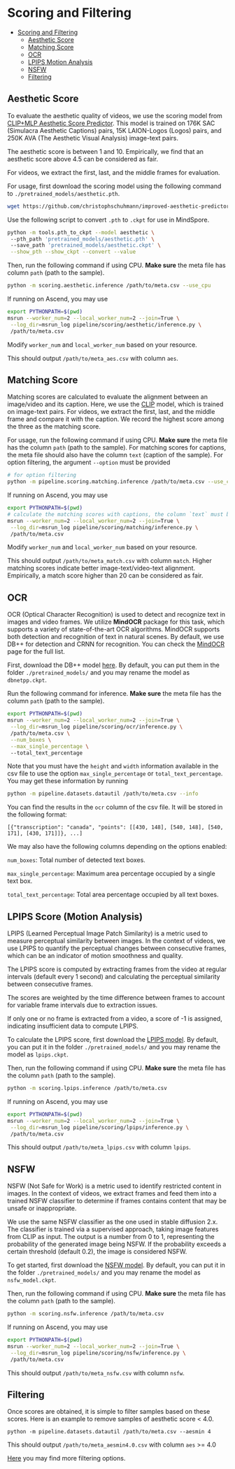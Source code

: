 # Scoring and Filtering

- [Scoring and Filtering](#scoring-and-filtering)
  - [Aesthetic Score](#aesthetic-score)
  - [Matching Score](#matching-score)
  - [OCR](#OCR)
  - [LPIPS Motion Analysis](#lpips-score-motion-analysis)
  - [NSFW](#NSFW)
  - [Filtering](#filtering)

## Aesthetic Score

To evaluate the aesthetic quality of videos, we use the 
scoring model from [CLIP+MLP Aesthetic Score Predictor](https://github.com/christophschuhmann/improved-aesthetic-predictor). 
This model is trained on 176K SAC (Simulacra Aesthetic 
Captions) pairs, 15K LAION-Logos (Logos) pairs, and 
250K AVA (The Aesthetic Visual Analysis) image-text pairs.

The aesthetic score is between 1 and 10. Empirically, we 
find that an aesthetic score above 4.5 can be considered
as fair.

For videos, we extract the first, last, and the middle 
frames for evaluation.

For usage, first download the scoring model using the following command to `./pretrained_models/aesthetic.pth`.

```bash
wget https://github.com/christophschuhmann/improved-aesthetic-predictor/raw/main/sac+logos+ava1-l14-linearMSE.pth -O pretrained_models/aesthetic.pth
```

Use the following script to convert `.pth` to `.ckpt` for use in MindSpore.

```bash
python -m tools.pth_to_ckpt --model aesthetic \ 
 --pth_path 'pretrained_models/aesthetic.pth' \ 
 --save_path 'pretrained_models/aesthetic.ckpt' \
 --show_pth --show_ckpt --convert --value
```

Then, run the following command if using CPU. **Make sure** the meta file has column `path` (path to the sample).
```bash
python -m scoring.aesthetic.inference /path/to/meta.csv --use_cpu
```
If running on Ascend, you may use 
```bash
export PYTHONPATH=$(pwd)
msrun --worker_num=2 --local_worker_num=2 --join=True \
 --log_dir=msrun_log pipeline/scoring/aesthetic/inference.py \ 
 /path/to/meta.csv 
```
Modify `worker_num` and `local_worker_num` based on your resource.

This should output `/path/to/meta_aes.csv` with column `aes`.

## Matching Score

Matching scores are calculated to evaluate the alignment between an image/video and its caption.
Here, we use the [CLIP](https://github.com/openai/CLIP) model, which is trained on image-text pairs.
For videos, we extract the first, last, and the middle frame and compare it with the caption. 
We record the highest score among the three as the matching score.

For usage, run the following command if using CPU. **Make sure** the meta file has the column `path` (path to the sample).
For matching scores for captions, the meta file should also have the column `text` (caption of the sample).
For option filtering, the argument `--option` must be provided
```bash
# for option filtering
python -m pipeline.scoring.matching.inference /path/to/meta.csv --use_cpu --option animal 
```
If running on Ascend, you may use 
```bash
export PYTHONPATH=$(pwd)
# calculate the matching scores with captions, the column `text` must be present
msrun --worker_num=2 --local_worker_num=2 --join=True \
 --log_dir=msrun_log pipeline/scoring/matching/inference.py \ 
 /path/to/meta.csv 
```
Modify `worker_num` and `local_worker_num` based on your resource.

This should output `/path/to/meta_match.csv` with column `match`. Higher matching scores indicate better image-text/video-text alignment.
Empirically, a match score higher than 20 can be considered
as fair.

## OCR
OCR (Optical Character Recognition) is used to detect and recognize 
text in images and video frames. We utilize **MindOCR** package for 
this task, which supports a variety of state-of-the-art OCR 
algorithms. MindOCR supports both detection and recognition of text 
in natural scenes. By default, we use DB++ for detection and
CRNN for recognition. You can check the [MindOCR](https://github.com/mindspore-lab/mindocr/tree/main/tools/infer/text) 
page for the full list.

First, download the DB++ model [here](https://download.mindspore.cn/toolkits/mindocr/dbnet/dbnetpp_resnet50_ch_en_general-884ba5b9.ckpt).
By default, you can put them in the folder 
`./pretrained_models/` and you may rename the model as `dbnetpp.ckpt`.

Run the following command for inference. **Make sure** the meta file has the column `path` (path to the sample).

```bash
export PYTHONPATH=$(pwd)
msrun --worker_num=2 --local_worker_num=2 --join=True \
 --log_dir=msrun_log pipeline/scoring/ocr/inference.py \
 /path/to/meta.csv \
 --num_boxes \
 --max_single_percentage \ 
 --total_text_percentage
```

Note that you must have the `height` and `width` information available in the csv
file to use the option `max_single_percentage` or 
`total_text_percentage`. You may get these information by running

```bash
python -m pipeline.datasets.datautil /path/to/meta.csv --info
```

You can find the results in the `ocr` column of the csv file. It 
will be stored in the following format:
```angular2html
[{"transcription": "canada", "points": [[430, 148], [540, 148], [540, 171], [430, 171]]}, ...]
```

We may also have the following columns depending on the options enabled: 

`num_boxes`: Total number of detected text boxes.

`max_single_percentage`: Maximum area percentage occupied by a single text box.

`total_text_percentage`: Total area percentage occupied by all text boxes.

## LPIPS Score (Motion Analysis)
LPIPS (Learned Perceptual Image Patch Similarity) is a 
metric used to measure perceptual similarity between 
images. In the context of videos, we use LPIPS to 
quantify the perceptual changes between consecutive 
frames, which can be an indicator of motion smoothness 
and quality.

The LPIPS score is computed by extracting frames from the 
video at regular intervals (default every 1 second) and 
calculating the perceptual similarity between consecutive 
frames.

The scores are weighted by the time difference between 
frames to account for variable frame intervals due to 
extraction issues.

If only one or no frame is extracted from a video, 
a score of -1 is assigned, indicating insufficient 
data to compute LPIPS.

To calculate the LPIPS score, first download the [LPIPS model](https://download-mindspore.osinfra.cn/toolkits/mindone/autoencoders/lpips_vgg-426bf45c.ckpt). 
By default, you can put it in the folder `./pretrained_models/` and you may rename the model as `lpips.ckpt`.

Then, run the following command if using CPU. **Make sure** the meta file has the column 
`path` (path to the sample).

```bash
python -m scoring.lpips.inference /path/to/meta.csv
```

If running on Ascend, you may use

```bash
export PYTHONPATH=$(pwd)
msrun --worker_num=2 --local_worker_num=2 --join=True \
 --log_dir=msrun_log pipeline/scoring/lpips/inference.py \
 /path/to/meta.csv
```

This should output `/path/to/meta_lpips.csv` with column `lpips`.

## NSFW

NSFW (Not Safe for Work) is a metric used to identify
restricted content in images. In the context of videos,
we extract frames and feed them into a trained NSFW
classifier to determine if frames contains content
that may be unsafe or inappropriate.

We use the same NSFW classifier as the one used in
stable diffusion 2.x. The classifier is trained via
a supervised approach, taking image features from 
CLIP as input. The output is a number from 0 to 1,
representing the probability of the generated image
being NSFW. If the probability exceeds a certain
threshold (default 0.2), the image is considered NSFW.

To get started, first download the [NSFW model](https://download.mindspore.cn/toolkits/mindone/stable_diffusion/safety_checker/l14_nsfw-c7c99ae7.ckpt). 
By default, you can put it in the folder `./pretrained_models/` and you may rename the model as `nsfw_model.ckpt`.

Then, run the following command if using CPU. **Make sure** the meta file has the column 
`path` (path to the sample).

```bash
python -m scoring.nsfw.inference /path/to/meta.csv
```

If running on Ascend, you may use

```bash
export PYTHONPATH=$(pwd)
msrun --worker_num=2 --local_worker_num=2 --join=True \
 --log_dir=msrun_log pipeline/scoring/nsfw/inference.py \
 /path/to/meta.csv
```

This should output `/path/to/meta_nsfw.csv` with column `nsfw`.

## Filtering
Once scores are obtained, it is simple to filter samples based on these scores. Here is an example to remove
samples of aesthetic score < 4.0.
```
python -m pipeline.datasets.datautil /path/to/meta.csv --aesmin 4
```
This should output `/path/to/meta_aesmin4.0.csv` with column `aes` >= 4.0

[Here](../datasets/README.md) you may find more filtering options.
